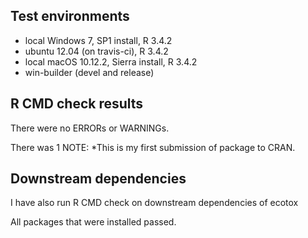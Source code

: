 ## Test environments
* local Windows 7, SP1 install, R 3.4.2
* ubuntu 12.04 (on travis-ci), R 3.4.2
* local macOS 10.12.2, Sierra install, R 3.4.2
* win-builder (devel and release)


## R CMD check results
There were no ERRORs or WARNINGs. 

There was 1 NOTE:
*This is my first submission of package to CRAN.


## Downstream dependencies
I have also run R CMD check on downstream dependencies of ecotox
 
All packages that were installed passed. 
